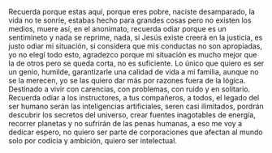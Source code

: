 Recuerda porque estas aquí, porque eres pobre, naciste desamparado, la vida no te sonríe, estabas hecho para grandes cosas pero no existen los medios, muere así, en el anonimato, recuerda odiar porque es un sentimineto y nada se reprime, nada, si Jesús existe creerá en la justicia, es justo odiar mi situación, si considera que mis conductas no son apropiadas, yo no elegí todo esto, agradezco porque mi situación es mucho mejor que la de otros pero se queda corta, no es suficiente.
Lo único que quiero es ser un genio, humilde, garantizarle una calidad de vida a mi familia, aunque no se la merecen, yo se las quiero dar más por razones fuera de la lógica. Destinado a vivir con carencias, con problemas, con ruido y en solitario.
Recuerda odiar a los instructores, a tus compañeros, a todos, el legado del ser humano serán las inteligencias artificiales, seren casi ilimitados, pordrán descubrir los secretos del universo, crear fuentes inagotables de energía, recorrer planetas y no sufrirán de las penas humanas, a eso me voy a dedicar espero, no quiero ser parte de corporaciones que afectan al mundo solo por codicia y ambición, quiero ser intelectual.
